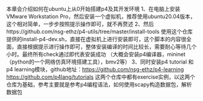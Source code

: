 本章会介绍如何在ubuntu上从0开始搭建p4及其开发环境
1、在电脑上安装VMware Workstation Pro，然后安装一个虚拟机，推荐使用ubuntu20.04版本，这个相对简单，一步步按照提示操作即可，就不再赘述
2、然后https://github.com/nsg-ethz/p4-utils/tree/master/install-tools 使用这个仓库提供的install-p4-dev.sh，直接在虚拟机上进行安装即可，这个脚本的内容很全面，直接根据提示进行操作即可，整体安装编译的时间比较长，需要耐心等待几个小时。最终所有check通过即代表安装成功
（大概会安装p4编译器，mininet（python的一个网络仿真环境搭建工具），bmv2等）
3、同时安装p4 tutorial 和 p4 learning模块，github地址：https://github.com/nsg-ethz/p4-learning  https://github.com/p4lang/tutorials 
这两个仓库中都有exercise实例，以这两个仓库为基础，参考主要就是参考p4编程语法，如何使用scapy构造数据包，解析数据包